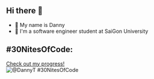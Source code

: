 ## Hi there 👋

- 🌱 My name is Danny 
- 🔭 I'm a software engineer student at SaiGon University

## #30NitesOfCode:
  [Check out my progress!](https://www.codedex.io/@DannyT/30-nites-of-code)  
  ![@DannyT #30NitesOfCode](https://www.codedex.io/api/petStatus?user=DannyT)

<!--
**DannyTheKO/DannyTheKO** is a ✨ _special_ ✨ repository because its `README.md` (this file) appears on your GitHub profile.

Here are some ideas to get you started:

- 🔭 I’m currently working on ...
- 🌱 I’m currently learning ...
- 👯 I’m looking to collaborate on ...
- 🤔 I’m looking for help with ...
- 💬 Ask me about ...
- 📫 How to reach me: ...
- 😄 Pronouns: ...
- ⚡ Fun fact: ...
-->
